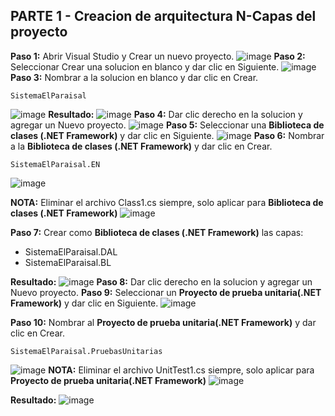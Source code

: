 ## PARTE 1 - Creacion de arquitectura N-Capas del proyecto
**Paso 1:** Abrir Visual Studio y Crear un nuevo proyecto.
![image](https://github.com/user-attachments/assets/2bea8f03-9bc9-49ce-933e-f8e718fcff56)
**Paso 2:** Seleccionar Crear una solucion en blanco y dar clic en Siguiente.
![image](https://github.com/user-attachments/assets/118c92ee-78f1-4034-92e1-57a3d0681435)
**Paso 3:** Nombrar a la solucion en blanco y dar clic en Crear.
```
SistemaElParaisal
```
![image](https://github.com/user-attachments/assets/72dd07f4-2221-4bd3-8710-d478c4b8ba8e)
**Resultado:**
![image](https://github.com/user-attachments/assets/160602de-253a-4773-8372-a791a44492bb)
**Paso 4:** Dar clic derecho en la solucion y agregar un Nuevo proyecto. 
![image](https://github.com/user-attachments/assets/771e4004-c252-4187-ae31-dd4af2db70d1)
**Paso 5:** Seleccionar una **Biblioteca de clases (.NET Framework)** y dar clic en Siguiente.
![image](https://github.com/user-attachments/assets/87e1ae24-b91a-438a-be88-f5d240c95c21)
**Paso 6:** Nombrar a la **Biblioteca de clases (.NET Framework)** y dar clic en Crear.
```
SistemaElParaisal.EN
```
![image](https://github.com/user-attachments/assets/54f87cf6-99a6-4e38-b183-90734026eb6d)

**NOTA:** Eliminar el archivo Class1.cs siempre, solo aplicar para **Biblioteca de clases (.NET Framework)**
![image](https://github.com/user-attachments/assets/979b345e-670a-4b93-a154-2cec927a44c8)

**Paso 7:** Crear como **Biblioteca de clases (.NET Framework)** las capas:
- SistemaElParaisal.DAL
- SistemaElParaisal.BL

**Resultado:**
![image](https://github.com/user-attachments/assets/222880e5-db41-4416-b038-f99beeacd38c)
**Paso 8:** Dar clic derecho en la solucion y agregar un Nuevo proyecto. 
**Paso 9:** Seleccionar un **Proyecto de prueba unitaria(.NET Framework)** y dar clic en Siguiente.
![image](https://github.com/user-attachments/assets/632f3e8a-4a1a-4858-9a35-52b13f015e02)

**Paso 10:** Nombrar al **Proyecto de prueba unitaria(.NET Framework)** y dar clic en Crear.
```
SistemaElParaisal.PruebasUnitarias
```
![image](https://github.com/user-attachments/assets/2c2dcaca-d91e-4515-980c-f1f5b1d81468)
**NOTA:** Eliminar el archivo UnitTest1.cs siempre, solo aplicar para **Proyecto de prueba unitaria(.NET Framework)**
![image](https://github.com/user-attachments/assets/0a83c273-5a3c-4ad9-b2fa-250f386186bd)

**Resultado:**
![image](https://github.com/user-attachments/assets/8257b780-509a-4374-86b3-c82fc698620a)
